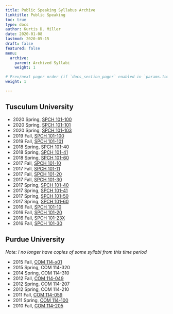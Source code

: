 ```yaml
---
title: Public Speaking Syllabus Archive
linktitle: Public Speaking
toc: true
type: docs
author: Kurtis D. Miller
date: 2020-01-08
lastmod: 2020-05-15
draft: false
featured: false
menu:
  archive:
    parent: Archived Syllabi
    weight: 1

# Prev/next pager order (if `docs_section_pager` enabled in `params.toml`)
weight: 1

---
```


## Tusculum University

* 2020 Spring, [SPCH 101-100](/course/archive/public-speaking/2020S-spch-101-100.pdf)
* 2020 Spring, [SPCH 101-101](/course/archive/public-speaking/2020S-spch-101-101.pdf)
* 2020 Spring, [SPCH 101-103](/course/archive/public-speaking/2020S-spch-101-103.pdf)
* 2019 Fall, [SPCH 101-100](/course/archive/public-speaking/2019F-spch-101-100.pdf)
* 2019 Fall, [SPCH 101-101](/course/archive/public-speaking/2019F-spch-101-101.pdf)
* 2018 Spring, [SPCH 101-40](/course/archive/public-speaking/2018S-spch-101-40.pdf)
* 2018 Spring, [SPCH 101-41](/course/archive/public-speaking/2018S-spch-101-41.pdf)
* 2018 Spring, [SPCH 101-60](/course/archive/public-speaking/2018S-spch-101-60.pdf)
* 2017 Fall, [SPCH 101-10](/course/archive/public-speaking/2017F-spch-101-10.pdf)
* 2017 Fall, [SPCH 101-11](/course/archive/public-speaking/2017F-spch-101-11.pdf)
* 2017 Fall, [SPCH 101-20](/course/archive/public-speaking/2017F-spch-101-20.pdf)
* 2017 Fall, [SPCH 101-30](/course/archive/public-speaking/2017F-spch-101-30.pdf)
* 2017 Spring, [SPCH 101-40](/course/archive/public-speaking/2017S-spch-101-40.pdf)
* 2017 Spring, [SPCH 101-41](/course/archive/public-speaking/2017S-spch-101-41.pdf)
* 2017 Spring, [SPCH 101-50](/course/archive/public-speaking/2017S-spch-101-50.pdf)
* 2017 Spring, [SPCH 101-60](/course/archive/public-speaking/2017S-spch-101-60.pdf)
* 2016 Fall, [SPCH 101-10](/course/archive/public-speaking/2016F-spch-101-10.pdf)
* 2016 Fall, [SPCH 101-20](/course/archive/public-speaking/2016F-spch-101-20.pdf)
* 2016 Fall, [SPCH 101-23X](/course/archive/public-speaking/2016F-spch-101-23x.pdf)
* 2016 Fall, [SPCH 101-30](/course/archive/public-speaking/2016F-spch-101-30.pdf)

## Purdue University

*Note: I no longer have copies of some syllabi from this time period*

* 2015 Fall, [COM 114-x01](/course/archive/public-speaking/2015F-com-114-x01.pdf)
* 2015 Spring, COM 114-320
* 2014 Spring, COM 114-310
* 2012 Fall, [COM 114-049](/course/archive/public-speaking/2012F-com-114-049.pdf)
* 2012 Spring, COM 114-207
* 2012 Spring, COM 114-210
* 2011 Fall, [COM 114-059](/course/archive/public-speaking/2011F-com-114-059.pdf)
* 2011 Spring, [COM 114-100](/course/archive/public-speaking/2011S-com-114-100.pdf)
* 2010 Fall, [COM 114-205](/course/archive/public-speaking/2010F-com-114-205.pdf)
